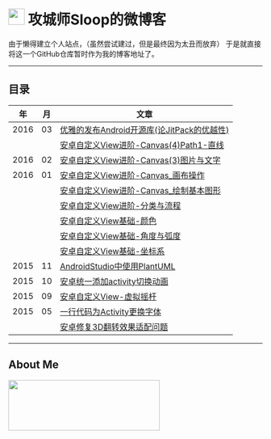 # <img src="http://ww3.sinaimg.cn/large/005Xtdi2jw1f2jtiwpre0j3074074aaa.jpg" width=32 /> 攻城师Sloop的微博客
由于懒得建立个人站点，（虽然尝试建过，但是最终因为太丑而放弃） 于是就直接将这一个GitHub仓库暂时作为我的博客地址了。

-----

## 目录
年   | 月 | 文章
-----|----|-------
2016 | 03 |  [优雅的发布Android开源库(论JitPack的优越性)](https://github.com/GcsSloop/AndroidNote/blob/master/Course/ReleaseLibraryByJitPack.md)
     |    | [安卓自定义View进阶-Canvas(4)Path1-直线](https://github.com/GcsSloop/AndroidNote/blob/master/%E9%97%AE%E9%A2%98/Canvas/Path/Path(1).md)
2016 | 02 | [安卓自定义View进阶-Canvas(3)图片与文字](https://github.com/GcsSloop/AndroidNote/blob/master/%E9%97%AE%E9%A2%98/Canvas/Canvas(3).md)
2016 | 01 | [安卓自定义View进阶-Canvas_画布操作](https://github.com/GcsSloop/AndroidNote/blob/master/CustomView/Advance/%5B3%5DCanvas_Convert.md)
     |    | [安卓自定义View进阶-Canvas_绘制基本图形](https://github.com/GcsSloop/AndroidNote/blob/master/CustomView/Advance/%5B2%5DCanvas_BasicGraphics.md)
     |    | [安卓自定义View进阶-分类与流程](https://github.com/GcsSloop/AndroidNote/blob/master/CustomView/Advance/%5B1%5DCustomViewProcess.md)
     |    | [安卓自定义View基础-颜色](https://github.com/GcsSloop/AndroidNote/blob/master/CustomView/Base/%5B3%5DColor.md)
     |    | [安卓自定义View基础-角度与弧度](https://github.com/GcsSloop/AndroidNote/blob/master/CustomView/Base/%5B2%5DAngleAndRadian.md)
     |    | [安卓自定义View基础-坐标系](https://github.com/GcsSloop/AndroidNote/blob/master/CustomView/Base/%5B1%5DCoordinateSystem.md)
2015 | 11 | [AndroidStudio中使用PlantUML](https://github.com/GcsSloop/AndroidBlog/blob/master/2015-11/AndroidStudio%E4%B8%AD%E4%BD%BF%E7%94%A8PlantUML.md)
2015 | 10 | [安卓统一添加activity切换动画](https://github.com/GcsSloop/AndroidBlog/blob/master/2015-10/%E5%AE%89%E5%8D%93%E7%BB%9F%E4%B8%80%E6%B7%BB%E5%8A%A0activity%E5%88%87%E6%8D%A2%E5%8A%A8%E7%94%BB.md)
2015 | 09 | [安卓自定义View-虚拟摇杆](https://github.com/GcsSloop/AndroidBlog/blob/master/2015-09/%E5%AE%89%E5%8D%93%E8%87%AA%E5%AE%9A%E4%B9%89View-%E8%99%9A%E6%8B%9F%E6%91%87%E6%9D%86.md)
2015 | 05 | [一行代码为Activity更换字体](https://github.com/GcsSloop/AndroidFontsManager/blob/master/README.md)
     |    | [安卓修复3D翻转效果适配问题](https://github.com/GcsSloop/Rotate3dAnimation/blob/master/README.md)


------


## About Me

<a href="https://github.com/GcsSloop/SloopBlog/blob/master/FINDME.md" target="_blank"> <img src="http://ww4.sinaimg.cn/large/005Xtdi2gw1f1qn89ihu3j315o0dwwjc.jpg" width=300 height=100 /> </a>



